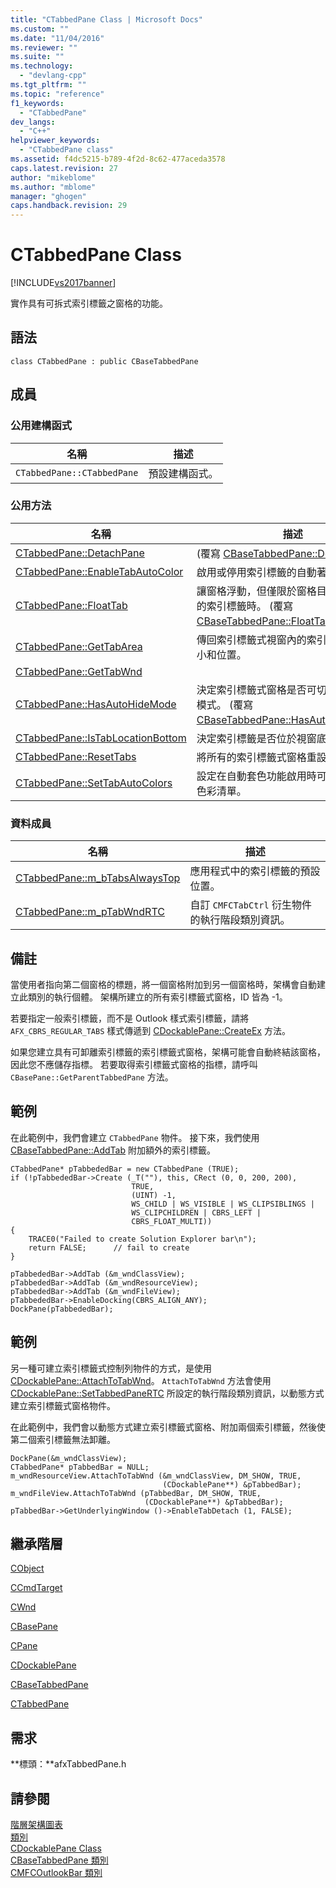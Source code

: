 ```yaml
---
title: "CTabbedPane Class | Microsoft Docs"
ms.custom: ""
ms.date: "11/04/2016"
ms.reviewer: ""
ms.suite: ""
ms.technology: 
  - "devlang-cpp"
ms.tgt_pltfrm: ""
ms.topic: "reference"
f1_keywords: 
  - "CTabbedPane"
dev_langs: 
  - "C++"
helpviewer_keywords: 
  - "CTabbedPane class"
ms.assetid: f4dc5215-b789-4f2d-8c62-477aceda3578
caps.latest.revision: 27
author: "mikeblome"
ms.author: "mblome"
manager: "ghogen"
caps.handback.revision: 29
---
```

# CTabbedPane Class
[!INCLUDE[vs2017banner](../../assembler/inline/includes/vs2017banner.md)]

實作具有可拆式索引標籤之窗格的功能。  
  
## 語法  
  
```  
class CTabbedPane : public CBaseTabbedPane  
```  
  
## 成員  
  
### 公用建構函式  
  
|名稱|描述|  
|--------|--------|  
|`CTabbedPane::CTabbedPane`|預設建構函式。|  
  
### 公用方法  
  
|名稱|描述|  
|--------|--------|  
|[CTabbedPane::DetachPane](../Topic/CTabbedPane::DetachPane.md)|\(覆寫 [CBaseTabbedPane::DetachPane](../Topic/CBaseTabbedPane::DetachPane.md)。\)|  
|[CTabbedPane::EnableTabAutoColor](../Topic/CTabbedPane::EnableTabAutoColor.md)|啟用或停用索引標籤的自動著色。|  
|[CTabbedPane::FloatTab](../Topic/CTabbedPane::FloatTab.md)|讓窗格浮動，但僅限於窗格目前位於可卸離的索引標籤時。  \(覆寫 [CBaseTabbedPane::FloatTab](../Topic/CBaseTabbedPane::FloatTab.md)。\)|  
|[CTabbedPane::GetTabArea](../Topic/CTabbedPane::GetTabArea.md)|傳回索引標籤式視窗內的索引標籤區域的大小和位置。|  
|[CTabbedPane::GetTabWnd](../Topic/CTabbedPane::GetTabWnd.md)||  
|[CTabbedPane::HasAutoHideMode](../Topic/CTabbedPane::HasAutoHideMode.md)|決定索引標籤式窗格是否可切換為自動隱藏模式。  \(覆寫 [CBaseTabbedPane::HasAutoHideMode](../Topic/CBaseTabbedPane::HasAutoHideMode.md)。\)|  
|[CTabbedPane::IsTabLocationBottom](../Topic/CTabbedPane::IsTabLocationBottom.md)|決定索引標籤是否位於視窗底部。|  
|[CTabbedPane::ResetTabs](../Topic/CTabbedPane::ResetTabs.md)|將所有的索引標籤式窗格重設為預設狀態。|  
|[CTabbedPane::SetTabAutoColors](../Topic/CTabbedPane::SetTabAutoColors.md)|設定在自動套色功能啟用時可以使用的自訂色彩清單。|  
  
### 資料成員  
  
|名稱|描述|  
|--------|--------|  
|[CTabbedPane::m\_bTabsAlwaysTop](../Topic/CTabbedPane::m_bTabsAlwaysTop.md)|應用程式中的索引標籤的預設位置。|  
|[CTabbedPane::m\_pTabWndRTC](../Topic/CTabbedPane::m_pTabWndRTC.md)|自訂 `CMFCTabCtrl` 衍生物件的執行階段類別資訊。|  
  
## 備註  
 當使用者指向第二個窗格的標題，將一個窗格附加到另一個窗格時，架構會自動建立此類別的執行個體。  架構所建立的所有索引標籤式窗格，ID 皆為 \-1。  
  
 若要指定一般索引標籤，而不是 Outlook 樣式索引標籤，請將 `AFX_CBRS_REGULAR_TABS` 樣式傳遞到 [CDockablePane::CreateEx](../Topic/CDockablePane::CreateEx.md) 方法。  
  
 如果您建立具有可卸離索引標籤的索引標籤式窗格，架構可能會自動終結該窗格，因此您不應儲存指標。  若要取得索引標籤式窗格的指標，請呼叫 `CBasePane::GetParentTabbedPane` 方法。  
  
## 範例  
 在此範例中，我們會建立 `CTabbedPane` 物件。  接下來，我們使用 [CBaseTabbedPane::AddTab](../Topic/CBaseTabbedPane::AddTab.md) 附加額外的索引標籤。  
  
```  
CTabbedPane* pTabbededBar = new CTabbedPane (TRUE);  
if (!pTabbededBar->Create (_T(""), this, CRect (0, 0, 200, 200),  
                           TRUE,   
                           (UINT) -1,  
                           WS_CHILD | WS_VISIBLE | WS_CLIPSIBLINGS |  
                           WS_CLIPCHILDREN | CBRS_LEFT |    
                           CBRS_FLOAT_MULTI))  
{  
    TRACE0("Failed to create Solution Explorer bar\n");  
    return FALSE;      // fail to create  
}  
  
pTabbededBar->AddTab (&m_wndClassView);  
pTabbededBar->AddTab (&m_wndResourceView);  
pTabbededBar->AddTab (&m_wndFileView);  
pTabbededBar->EnableDocking(CBRS_ALIGN_ANY);  
DockPane(pTabbededBar);  
```  
  
## 範例  
 另一種可建立索引標籤式控制列物件的方式，是使用 [CDockablePane::AttachToTabWnd](../Topic/CDockablePane::AttachToTabWnd.md)。   `AttachToTabWnd` 方法會使用 [CDockablePane::SetTabbedPaneRTC](../Topic/CDockablePane::SetTabbedPaneRTC.md) 所設定的執行階段類別資訊，以動態方式建立索引標籤式窗格物件。  
  
 在此範例中，我們會以動態方式建立索引標籤式窗格、附加兩個索引標籤，然後使第二個索引標籤無法卸離。  
  
```  
DockPane(&m_wndClassView);  
CTabbedPane* pTabbedBar = NULL;  
m_wndResourceView.AttachToTabWnd (&m_wndClassView, DM_SHOW, TRUE,  
                                  (CDockablePane**) &pTabbedBar);  
m_wndFileView.AttachToTabWnd (pTabbedBar, DM_SHOW, TRUE,  
                              (CDockablePane**) &pTabbedBar);  
pTabbedBar->GetUnderlyingWindow ()->EnableTabDetach (1, FALSE);  
```  
  
## 繼承階層  
 [CObject](../../mfc/reference/cobject-class.md)  
  
 [CCmdTarget](../../mfc/reference/ccmdtarget-class.md)  
  
 [CWnd](../../mfc/reference/cwnd-class.md)  
  
 [CBasePane](../../mfc/reference/cbasepane-class.md)  
  
 [CPane](../../mfc/reference/cpane-class.md)  
  
 [CDockablePane](../../mfc/reference/cdockablepane-class.md)  
  
 [CBaseTabbedPane](../../mfc/reference/cbasetabbedpane-class.md)  
  
 [CTabbedPane](../../mfc/reference/ctabbedpane-class.md)  
  
## 需求  
 **標頭：**afxTabbedPane.h  
  
## 請參閱  
 [階層架構圖表](../../mfc/hierarchy-chart.md)   
 [類別](../../mfc/reference/mfc-classes.md)   
 [CDockablePane Class](../../mfc/reference/cdockablepane-class.md)   
 [CBaseTabbedPane 類別](../../mfc/reference/cbasetabbedpane-class.md)   
 [CMFCOutlookBar 類別](../../mfc/reference/cmfcoutlookbar-class.md)